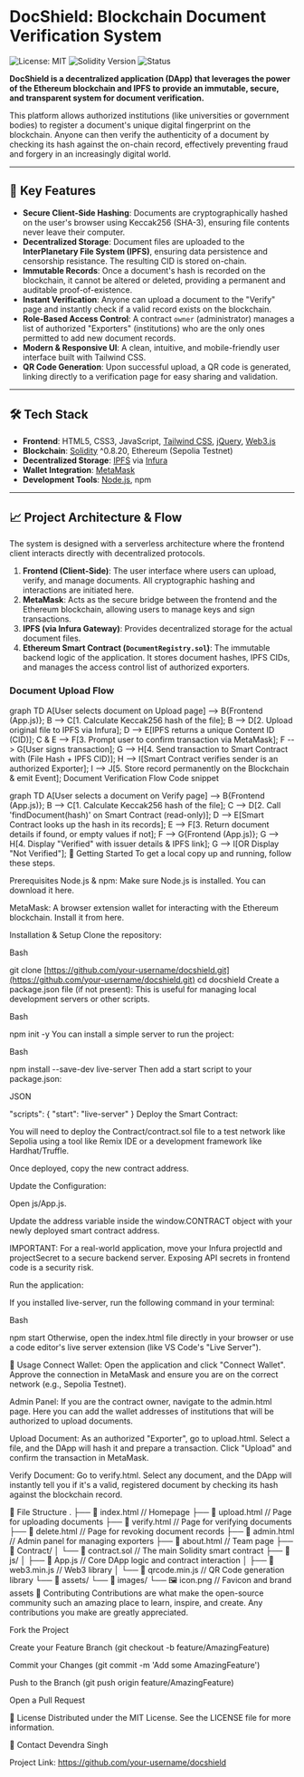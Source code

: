 # DocShield: Blockchain Document Verification System

![License: MIT](https://img.shields.io/badge/License-MIT-blue.svg)
![Solidity Version](https://img.shields.io/badge/Solidity-^0.8.20-lightgrey)
![Status](https://img.shields.io/badge/status-active-brightgreen)

**DocShield is a decentralized application (DApp) that leverages the power of the Ethereum blockchain and IPFS to provide an immutable, secure, and transparent system for document verification.**

This platform allows authorized institutions (like universities or government bodies) to register a document's unique digital fingerprint on the blockchain. Anyone can then verify the authenticity of a document by checking its hash against the on-chain record, effectively preventing fraud and forgery in an increasingly digital world.

---

## 🚀 Key Features

* **Secure Client-Side Hashing**: Documents are cryptographically hashed on the user's browser using Keccak256 (SHA-3), ensuring file contents never leave their computer.
* **Decentralized Storage**: Document files are uploaded to the **InterPlanetary File System (IPFS)**, ensuring data persistence and censorship resistance. The resulting CID is stored on-chain.
* **Immutable Records**: Once a document's hash is recorded on the blockchain, it cannot be altered or deleted, providing a permanent and auditable proof-of-existence.
* **Instant Verification**: Anyone can upload a document to the "Verify" page and instantly check if a valid record exists on the blockchain.
* **Role-Based Access Control**: A contract `owner` (administrator) manages a list of authorized "Exporters" (institutions) who are the only ones permitted to add new document records.
* **Modern & Responsive UI**: A clean, intuitive, and mobile-friendly user interface built with Tailwind CSS.
* **QR Code Generation**: Upon successful upload, a QR code is generated, linking directly to a verification page for easy sharing and validation.

---

## 🛠️ Tech Stack

* **Frontend**: HTML5, CSS3, JavaScript, [Tailwind CSS](https://tailwindcss.com/), [jQuery](https://jquery.com/), [Web3.js](https://web3js.readthedocs.io/)
* **Blockchain**: [Solidity](https://soliditylang.org/) ^0.8.20, Ethereum (Sepolia Testnet)
* **Decentralized Storage**: [IPFS](https://ipfs.io/) via [Infura](https://infura.io/)
* **Wallet Integration**: [MetaMask](https://metamask.io/)
* **Development Tools**: [Node.js](https://nodejs.org/), npm

---

## 📈 Project Architecture & Flow

The system is designed with a serverless architecture where the frontend client interacts directly with decentralized protocols.

1.  **Frontend (Client-Side)**: The user interface where users can upload, verify, and manage documents. All cryptographic hashing and interactions are initiated here.
2.  **MetaMask**: Acts as the secure bridge between the frontend and the Ethereum blockchain, allowing users to manage keys and sign transactions.
3.  **IPFS (via Infura Gateway)**: Provides decentralized storage for the actual document files.
4.  **Ethereum Smart Contract (`DocumentRegistry.sol`)**: The immutable backend logic of the application. It stores document hashes, IPFS CIDs, and manages the access control list of authorized exporters.

### Document Upload Flow


graph TD
    A[User selects document on Upload page] --> B{Frontend (App.js)};
    B --> C[1. Calculate Keccak256 hash of the file];
    B --> D[2. Upload original file to IPFS via Infura];
    D --> E[IPFS returns a unique Content ID (CID)];
    C & E --> F[3. Prompt user to confirm transaction via MetaMask];
    F --> G[User signs transaction];
    G --> H[4. Send transaction to Smart Contract with (File Hash + IPFS CID)];
    H --> I[Smart Contract verifies sender is an authorized Exporter];
    I --> J[5. Store record permanently on the Blockchain & emit Event];
Document Verification Flow
Code snippet

graph TD
    A[User selects a document on Verify page] --> B{Frontend (App.js)};
    B --> C[1. Calculate Keccak256 hash of the file];
    C --> D[2. Call 'findDocument(hash)' on Smart Contract (read-only)];
    D --> E[Smart Contract looks up the hash in its records];
    E --> F[3. Return document details if found, or empty values if not];
    F --> G{Frontend (App.js)};
    G --> H[4. Display "Verified" with issuer details & IPFS link];
    G --> I[OR Display "Not Verified"];
🏁 Getting Started
To get a local copy up and running, follow these steps.

Prerequisites
Node.js & npm: Make sure Node.js is installed. You can download it here.

MetaMask: A browser extension wallet for interacting with the Ethereum blockchain. Install it from here.

Installation & Setup
Clone the repository:

Bash

git clone [https://github.com/your-username/docshield.git](https://github.com/your-username/docshield.git)
cd docshield
Create a package.json file (if not present):
This is useful for managing local development servers or other scripts.

Bash

npm init -y
You can install a simple server to run the project:

Bash

npm install --save-dev live-server
Then add a start script to your package.json:

JSON

"scripts": {
  "start": "live-server"
}
Deploy the Smart Contract:

You will need to deploy the Contract/contract.sol file to a test network like Sepolia using a tool like Remix IDE or a development framework like Hardhat/Truffle.

Once deployed, copy the new contract address.

Update the Configuration:

Open js/App.js.

Update the address variable inside the window.CONTRACT object with your newly deployed smart contract address.

IMPORTANT: For a real-world application, move your Infura projectId and projectSecret to a secure backend server. Exposing API secrets in frontend code is a security risk.

Run the application:

If you installed live-server, run the following command in your terminal:

Bash

npm start
Otherwise, open the index.html file directly in your browser or use a code editor's live server extension (like VS Code's "Live Server").

📖 Usage
Connect Wallet: Open the application and click "Connect Wallet". Approve the connection in MetaMask and ensure you are on the correct network (e.g., Sepolia Testnet).

Admin Panel: If you are the contract owner, navigate to the admin.html page. Here you can add the wallet addresses of institutions that will be authorized to upload documents.

Upload Document: As an authorized "Exporter", go to upload.html. Select a file, and the DApp will hash it and prepare a transaction. Click "Upload" and confirm the transaction in MetaMask.

Verify Document: Go to verify.html. Select any document, and the DApp will instantly tell you if it's a valid, registered document by checking its hash against the blockchain record.

📁 File Structure
.
├── 📄 index.html        // Homepage
├── 📄 upload.html       // Page for uploading documents
├── 📄 verify.html       // Page for verifying documents
├── 📄 delete.html       // Page for revoking document records
├── 📄 admin.html        // Admin panel for managing exporters
├── 📄 about.html        // Team page
├── 📁 Contract/
│   └── 📜 contract.sol     // The main Solidity smart contract
├── 📁 js/
│   ├── 📜 App.js           // Core DApp logic and contract interaction
│   ├── 📜 web3.min.js      // Web3 library
│   └── 📜 qrcode.min.js   // QR Code generation library
└── 📁 assets/
    └── 📁 images/
        └── 🖼️ icon.png    // Favicon and brand assets
🤝 Contributing
Contributions are what make the open-source community such an amazing place to learn, inspire, and create. Any contributions you make are greatly appreciated.

Fork the Project

Create your Feature Branch (git checkout -b feature/AmazingFeature)

Commit your Changes (git commit -m 'Add some AmazingFeature')

Push to the Branch (git push origin feature/AmazingFeature)

Open a Pull Request

📜 License
Distributed under the MIT License. See the LICENSE file for more information.

📧 Contact
Devendra Singh 

Project Link: https://github.com/your-username/docshield
